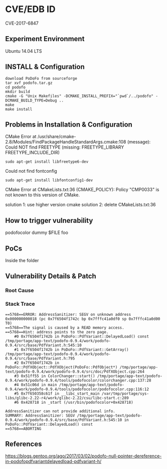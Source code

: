 # CVE/EDB ID
CVE-2017-6847

## Experiment Environment
Ubuntu 14.04 LTS

## INSTALL & Configuration
```
download PoDoFo from sourceforge
tar xvf podofo.tar.gz
cd podofo 
mkdir build
cmake -G "Unix Makefiles" -DCMAKE_INSTALL_PREFIX="`pwd`/../podofo" -DCMAKE_BUILD_TYPE=Debug ..
make
make install
```

## Problems in Installation & Configuration
CMake Error at /usr/share/cmake-2.8/Modules/FindPackageHandleStandardArgs.cmake:108 (message):  
  Could NOT find FREETYPE (missing: FREETYPE\_LIBRARY FREETYPE\_INCLUDE\_DIR)  
```
sudo apt-get install libfreetype6-dev
```

Could not find fontconfig
```
sudo apt-get install libfontconfig1-dev
```
CMake Error at CMakeLists.txt:36 (CMAKE\_POLICY):
Policy "CMP0033" is not known to this version of CMake.

solution 1: use higher version cmake
solution 2: delete CMakeLists.txt:36

## How to trigger vulnerability
podofocolor dummy $FILE foo

## PoCs
Inside the folder

## Vulnerability Details & Patch

### Root Cause

### Stack Trace
```
==5768==ERROR: AddressSanitizer: SEGV on unknown address 0x000000000018 (pc 0x7f6504f1742c bp 0x7fffc41a0df0 sp 0x7fffc41a0d00 T0)
==5768==The signal is caused by a READ memory access.
==5768==Hint: address points to the zero page.
    #0 0x7f6504f1742b in PoDoFo::PdfVariant::DelayedLoad() const /tmp/portage/app-text/podofo-0.9.4/work/podofo-0.9.4/src/base/PdfVariant.h:545:10
    #1 0x7f6504f1742b in PoDoFo::PdfVariant::GetArray() /tmp/portage/app-text/podofo-0.9.4/work/podofo-0.9.4/src/base/PdfVariant.h:795
    #2 0x7f6504f1742b in PoDoFo::PdfXObject::PdfXObject(PoDoFo::PdfObject*) /tmp/portage/app-text/podofo-0.9.4/work/podofo-0.9.4/src/doc/PdfXObject.cpp:264
    #3 0x51ff55 in ColorChanger::start() /tmp/portage/app-text/podofo-0.9.4/work/podofo-0.9.4/tools/podofocolor/colorchanger.cpp:137:28
    #4 0x51c06d in main /tmp/portage/app-text/podofo-0.9.4/work/podofo-0.9.4/tools/podofocolor/podofocolor.cpp:116:12
    #5 0x7f650358c61f in __libc_start_main /var/tmp/portage/sys-libs/glibc-2.22-r4/work/glibc-2.22/csu/libc-start.c:289
    #6 0x428718 in _start (/usr/bin/podofocolor+0x428718)

AddressSanitizer can not provide additional info.
SUMMARY: AddressSanitizer: SEGV /tmp/portage/app-text/podofo-0.9.4/work/podofo-0.9.4/src/base/PdfVariant.h:545:10 in PoDoFo::PdfVariant::DelayedLoad() const
==5768==ABORTING
```

## References
https://blogs.gentoo.org/ago/2017/03/02/podofo-null-pointer-dereference-in-podofopdfvariantdelayedload-pdfvariant-h/

